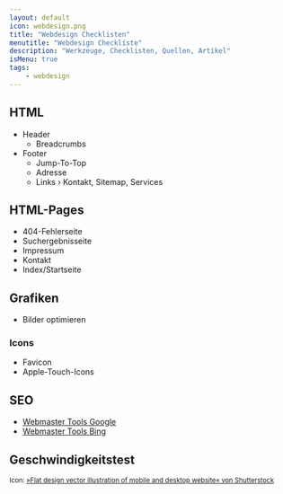```yaml
---
layout: default
icon: webdesign.png
title: "Webdesign Checklisten"
menutitle: "Webdesign Checkliste"
description: "Werkzeuge, Checklisten, Quellen, Artikel"
isMenu: true
tags:
	- webdesign
---
```


## HTML

- Header
	- Breadcrumbs
- Footer
	- Jump-To-Top
	- Adresse
	- Links › Kontakt, Sitemap, Services


## HTML-Pages

- 404-Fehlerseite
- Suchergebnisseite
- Impressum
- Kontakt
- Index/Startseite


## Grafiken

- Bilder optimieren

### Icons

- Favicon
- Apple-Touch-Icons


## SEO

- [Webmaster Tools Google](https://www.google.com/webmasters/sitemaps/)
- [Webmaster Tools Bing](http://www.bing.com/webmaster)

## Geschwindigkeitstest












<small>Icon:  [»Flat design vector illustration of mobile and desktop website« von Shutterstock](http://www.shutterstock.com/pic.mhtml?id=151359191&src=id)</small>